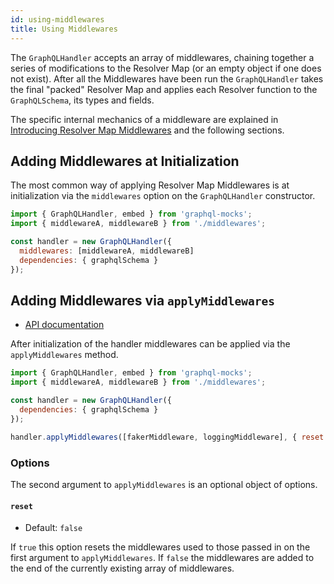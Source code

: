 ```yaml
---
id: using-middlewares
title: Using Middlewares
---
```


The `GraphQLHandler` accepts an array of middlewares, chaining together a series of modifications to the Resolver Map (or an empty object if one does not exist). After all the Middlewares have been run the `GraphQLHandler` takes the final "packed" Resolver Map and applies each Resolver function to the `GraphQLSchema`, its types and fields.

The specific internal mechanics of a middleware are explained in [Introducing Resolver Map Middlewares](/docs/resolver-map/introducing-middlewares) and the following sections.

## Adding Middlewares at Initialization

The most common way of applying Resolver Map Middlewares is at initialization via the `middlewares` option on the `GraphQLHandler` constructor.

```js
import { GraphQLHandler, embed } from 'graphql-mocks';
import { middlewareA, middlewareB } from './middlewares';

const handler = new GraphQLHandler({
  middlewares: [middlewareA, middlewareB]
  dependencies: { graphqlSchema }
});
```

## Adding Middlewares via `applyMiddlewares`
* [API documentation](pathname:///api/graphql-mocks/classes/GraphQLHandler.html#applyMiddlewares)

After initialization of the handler middlewares can be applied via the `applyMiddlewares` method.

```js
import { GraphQLHandler, embed } from 'graphql-mocks';
import { middlewareA, middlewareB } from './middlewares';

const handler = new GraphQLHandler({
  dependencies: { graphqlSchema }
});

handler.applyMiddlewares([fakerMiddleware, loggingMiddleware], { reset: false });
```

### Options
The second argument to `applyMiddlewares` is an optional object of options.

#### `reset`
* Default: `false`

If `true` this option resets the middlewares used to those passed in on the first argument to `applyMiddlewares`. If `false` the middlewares are added to the end of the currently existing array of middlewares.
